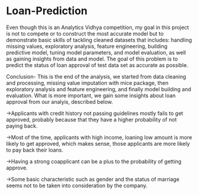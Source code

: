 # Loan-Prediction

Even though this is an Analytics Vidhya competition, 
my goal in this project is not to compete or to construct the most accurate model but to demonstrate basic skills of tackling 
cleaned datasets that includes: handling missing values, exploratory analysis, feature engineering, building predictive model, 
tuning model parameters, and model evaluation, as well as gaining insights from data and model. 
The goal of this problem is to predict the status of loan approval of test data set as accurate as possible.

Conclusion-
This is the end of the analysis, we started from data cleaning and processing, 
missing value imputation with mice package, then exploratory analysis and feature engineering, and finally model building and evaluation.
What is more important, we gain some insights about loan approval from our analyis, described below.

->Applicants with credit history not passing guidelines mostly fails to get approved, probably because that they have a 
higher probability of not paying back.

->Most of the time, applicants with high income, loaning low amount is more likely to get approved, which makes sense, 
those applicants are more likely to pay back their loans.

->Having a strong coapplicant can be a plus to the probability of getting approve.

->Some basic characteristic such as gender and the status of marriage seems not to be taken into consideration by the company.
